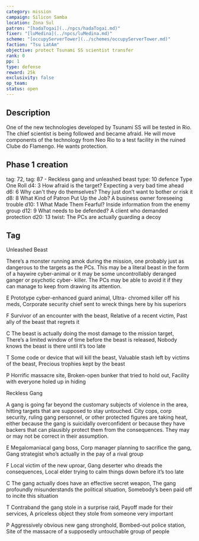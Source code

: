```yaml
---
category: mission
campaign: Silicon Samba
location: Zona Sul
patron: "[hadaTogai](../npcs/hadaTogai.md)"
fixer: "[luMedina](../npcs/luMedina.md)"
scheme: "[occupyServerTower](../schemes/occupyServerTower.md)"
faction: "Tsu LatAm"
objective: protect Tsunami SS scientist transfer
rank: 0
pp: 1
type: defense
reward: 25k
exclusivity: false
op_team:
status: open
---
```


## Description

One of the new technologies developed by Tsunami SS will be tested in Rio. The chief scientist is being followed and became afraid. He will move components of the technology from Neo Rio to a test facility in the ruined Clube do Flamengo. He wants protection.

## Phase 1 creation

tag: 72, tag: 87  - Reckless gang and unleashed beast
type: 10  defence
Type One Roll 
d4: 3  How afraid is the target? Expecting a very bad time ahead
d6: 6  Why can't they do themselves? They just don’t want to bother or risk it
d8: 8  What Kind of Patron Put Up the Job? A business owner foreseeing trouble
d10: 1  What Made Them Fearful? Inside information from the enemy group
d12: 9  What needs to be defended? A client who demanded protection
d20: 13 twist: The PCs are actually guarding a decoy

## Tag

Unleashed Beast

There’s a monster running amok during the mission, one probably just as dangerous to the targets as the PCs. This may be a literal beast in the form of a haywire cyber-animal or it may be some uncontrollably deranged ganger or psychotic cyber- killer. The PCs may be able to avoid it if they can manage to keep from drawing its attention.

E Prototype cyber-enhanced guard animal, Ultra- chromed killer off his meds, Corporate security chief sent to wreck things here by his superiors

F Survivor of an encounter with the beast, Relative of a recent victim, Past ally of the beast that regrets it

C The beast is actually doing the most damage to the mission target, There’s a limited window of time before the beast is released, Nobody knows the beast is there until it’s too late

T Some code or device that will kill the beast, Valuable stash left by victims of the beast, Precious trophies kept by the beast

P Horrific massacre site, Broken-open bunker that tried to hold out, Facility with everyone holed up in hiding

Reckless Gang

A gang is going far beyond the customary subjects of violence in the area, hitting targets that are supposed to stay untouched. City cops, corp security, ruling gang personnel, or other protected figures are taking heat, either because the gang is suicidally overconfident or because they have backers that can plausibly protect them from the consequences. They may or may not be correct in their assumption.

E Megalomaniacal gang boss, Corp manager planning to sacrifice the gang, Gang strategist who’s actually in the pay of a rival group

F Local victim of the new uproar, Gang deserter who dreads the consequences, Local elder trying to calm things down before it’s too late

C The gang actually does have an effective secret weapon, The gang profoundly misunderstands the political situation, Somebody’s been paid off to incite this situation

T Contraband the gang stole in a surprise raid, Payoff made for their services, A priceless object they stole from someone very important

P Aggressively obvious new gang stronghold, Bombed-out police station, Site of the massacre of a supposedly untouchable group of people



